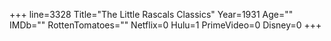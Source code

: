 +++
line=3328
Title="The Little Rascals Classics"
Year=1931
Age=""
IMDb=""
RottenTomatoes=""
Netflix=0
Hulu=1
PrimeVideo=0
Disney=0
+++

